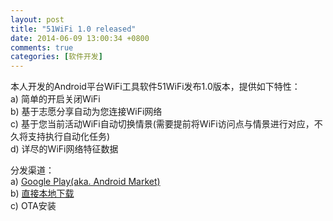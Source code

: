 ```yaml
---
layout: post
title: "51WiFi 1.0 released"
date: 2014-06-09 13:00:34 +0800
comments: true
categories: [软件开发]
---
```


本人开发的Android平台WiFi工具软件51WiFi发布1.0版本，提供如下特性：   
a) 简单的开启关闭WiFi  
b) 基于志愿分享自动为您连接WiFi网络  
c) 基于您当前活动WiFi自动切换情景(需要提前将WiFi访问点与情景进行对应，不久将支持执行自动化任务)  
d) 详尽的WiFi网络特征数据  

分发渠道：  
a) [Google Play(aka. Android Market)](https://play.google.com/store/apps/details?id=io.github.faywong.wifihelper)  
b) [直接本地下载](http://faywong.github.io/downloads/code/51WiFi_v1.0.apk)  
c) OTA安装
